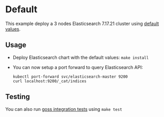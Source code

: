 # Default

This example deploy a 3 nodes Elasticsearch 7.17.21 cluster using
[default values][].


## Usage

* Deploy Elasticsearch chart with the default values: `make install`

* You can now setup a port forward to query Elasticsearch API:

  ```
  kubectl port-forward svc/elasticsearch-master 9200
  curl localhost:9200/_cat/indices
  ```


## Testing

You can also run [goss integration tests][] using `make test`


[goss integration tests]: https://github.com/elastic/helm-charts/tree/7.17/elasticsearch/examples/default/test/goss.yaml
[default values]: https://github.com/elastic/helm-charts/tree/7.17/elasticsearch/values.yaml
